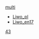 
[multi](https://github.com/agamat/multitorsion/)  
- [Liwo_pl](https://youtu.be/9MR7xAUzQgA?t=30)
- [Liwo_en17](https://youtu.be/Fdnn-y16068?t=1)




[43](https://github.com/agamat/43)

